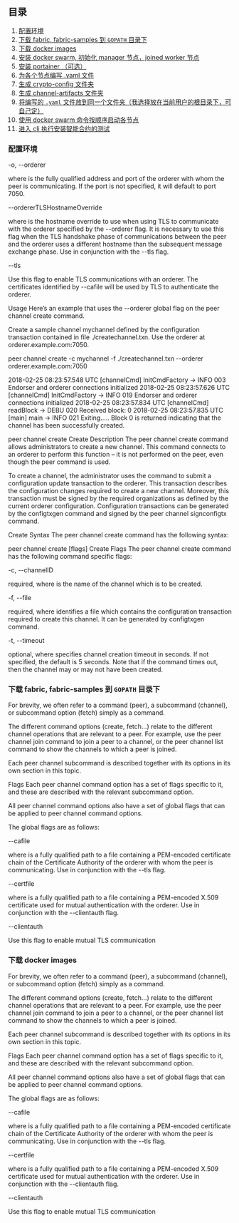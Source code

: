
## 目录

1. [配置环境](#配置环境)
2. [下载 fabric, fabric-samples 到 `GOPATH` 目录下](#下载-fabric-fabric-samples-到-GOPATH-目录下)
3. [下载 docker images](#下载-docker-images-fabric1-1)
4. [安装 docker swarm, 初始化 manager 节点，joined worker 节点](#安装-docker-swarm)
5. [安装 portainer （可选）](#安装-portainer-可选)
6. [为各个节点编写 .yaml 文件](#为各个节点编写-yaml-文件)
7. [生成 crypto-config  文件夹](#生成-crypto-config-文件夹)
8. [生成 channel-artifacts 文件夹](#生成-channel-artifacts-文件夹)
9. [将编写的 `.yaml` 文件放到同一个文件夹（我选择放在当前用户的根目录下，可自己定）](#将编写的-yaml-文件放到同一个文件夹-可自己定)
10. [使用 docker swarm 命令按顺序启动各节点](#使用-docker-swarm-命令按顺序启动各节点)
11. [进入 cli 执行安装智能合约的测试](#进入-cli-执行安装智能合约的测试)

### 配置环境

-o, --orderer <string>

where <string> is the fully qualified address and port of the orderer with whom the peer is communicating. If the port is not specified, it will default to port 7050.

--ordererTLSHostnameOverride <string>

where <string> is the hostname override to use when using TLS to communicate with the orderer specified by the --orderer flag. It is necessary to use this flag when the TLS handshake phase of communications between the peer and the orderer uses a different hostname than the subsequent message exchange phase. Use in conjunction with the --tls flag.

--tls

Use this flag to enable TLS communications with an orderer. The certificates identified by --cafile will be used by TLS to authenticate the orderer.

Usage
Here’s an example that uses the --orderer global flag on the peer channel create command.

Create a sample channel mychannel defined by the configuration transaction contained in file ./createchannel.txn. Use the orderer at orderer.example.com:7050.

peer channel create -c mychannel -f ./createchannel.txn --orderer orderer.example.com:7050

2018-02-25 08:23:57.548 UTC [channelCmd] InitCmdFactory -> INFO 003 Endorser and orderer connections initialized
2018-02-25 08:23:57.626 UTC [channelCmd] InitCmdFactory -> INFO 019 Endorser and orderer connections initialized
2018-02-25 08:23:57.834 UTC [channelCmd] readBlock -> DEBU 020 Received block: 0
2018-02-25 08:23:57.835 UTC [main] main -> INFO 021 Exiting.....
Block 0 is returned indicating that the channel has been successfully created.

peer channel create
Create Description
The peer channel create command allows administrators to create a new channel. This command connects to an orderer to perform this function – it is not performed on the peer, even though the peer command is used.

To create a channel, the administrator uses the command to submit a configuration update transaction to the orderer. This transaction describes the configuration changes required to create a new channel. Moreover, this transaction must be signed by the required organizations as defined by the current orderer configuration. Configuration transactions can be generated by the configtxgen command and signed by the peer channel signconfigtx command.

Create Syntax
The peer channel create command has the following syntax:

peer channel create [flags]
Create Flags
The peer channel create command has the following command specific flags:

-c, --channelID <string>

required, where <string> is the name of the channel which is to be created.

-f, --file <string>

required, where <string> identifies a file which contains the configuration transaction required to create this channel. It can be generated by configtxgen command.

-t, --timeout <integer>

optional, where <integer> specifies channel creation timeout in seconds. If not specified, the default is 5 seconds. Note that if the command times out, then the channel may or may not have been created.












### 下载 fabric, fabric-samples 到 `GOPATH` 目录下


For brevity, we often refer to a command (peer), a subcommand (channel), or subcommand option (fetch) simply as a command.

The different command options (create, fetch...) relate to the different channel operations that are relevant to a peer. For example, use the peer channel join command to join a peer to a channel, or the peer channel list command to show the channels to which a peer is joined.

Each peer channel subcommand is described together with its options in its own section in this topic.

Flags
Each peer channel command option has a set of flags specific to it, and these are described with the relevant subcommand option.

All peer channel command options also have a set of global flags that can be applied to peer channel command options.

The global flags are as follows:

--cafile <string>

where <string> is a fully qualified path to a file containing a PEM-encoded certificate chain of the Certificate Authority of the orderer with whom the peer is communicating. Use in conjunction with the --tls flag.

--certfile <string>

where <string> is a fully qualified path to a file containing a PEM-encoded X.509 certificate used for mutual authentication with the orderer. Use in conjunction with the --clientauth flag.

--clientauth

Use this flag to enable mutual TLS communication 













### 下载 docker images

For brevity, we often refer to a command (peer), a subcommand (channel), or subcommand option (fetch) simply as a command.

The different command options (create, fetch...) relate to the different channel operations that are relevant to a peer. For example, use the peer channel join command to join a peer to a channel, or the peer channel list command to show the channels to which a peer is joined.

Each peer channel subcommand is described together with its options in its own section in this topic.

Flags
Each peer channel command option has a set of flags specific to it, and these are described with the relevant subcommand option.

All peer channel command options also have a set of global flags that can be applied to peer channel command options.

The global flags are as follows:

--cafile <string>

where <string> is a fully qualified path to a file containing a PEM-encoded certificate chain of the Certificate Authority of the orderer with whom the peer is communicating. Use in conjunction with the --tls flag.

--certfile <string>

where <string> is a fully qualified path to a file containing a PEM-encoded X.509 certificate used for mutual authentication with the orderer. Use in conjunction with the --clientauth flag.

--clientauth

Use this flag to enable mutual TLS communication 


